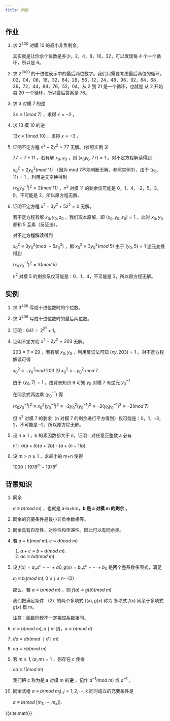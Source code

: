 ```yaml
---
title: 同余
---
```


## 作业

1. 求 $2^{400}$ 对模 10 的最小非负剩余。

   其实就是让你求个位数是多少。2，4，8，16，32，可以发现每 4 个一个循环，所以是 6。

2. 求 $2^{1000}$ 的十进位表示中的最后两位数字。我们只需要考虑最后两位的循环。02，04，08，16，32，64，28，56，12，24，48，96，92，84，68，36，72，44，88，76，52，04。从 2 到 21 是一个循环，也就是 从 2 开始每 20 一个循环，所以最后答案是 76。

3. 求 3 对模 7 的逆

   $3x\equiv 1(mod \ 7)$ ，求得 $x=-2$ 。

4. 求 13 模 10 的逆

   $13x\equiv 1(mod \ 10)$ ，求得 $x=-3$ 。

5. 证明不定方程 $x^2-2y^2=77$ 无解。(参照实例 3)

   $77=7*11$ ，若有解 $x_0,y_0$ ，则 $(x_0y_0,77)=1$ 。对不定方程解读得到

   $x_0^2=2y_0^2(mod \ 11)$ （因为 mod 7不能判断无解，参照实例3），由于 $(y_0,11)=1$ ，利用逆元变换得到

   $(x_0y_0^{-1})^2=2 (mod \ 11)$ ，$n^2$ 对模 11 的剩余仅可能是 0，1，4，-2，5，3，9。不可能是 2，所以原方程无解。

6. 证明不定方程 $x^2-3y^2+5z^2=0$ 无解。

   若不定方程有解 $x_0,y_0,z_0$ ，我们取本原解，即 $(x_0,y_0,z_0)=1$ ，此时 $x_0,y_0$ 都和 5 互素（反证法）。

   对不定方程解读得到

   $x_0^2\equiv 3y_0^2 (mod \ -5z_0^2)$ ，即 $x_0^2 \equiv 3y_0^2(mod \ 5)$ 由于 $(y_0,5)=1$ 逆元变换得到

   $(x_0y_0^{-1})^2=3(mod \ 5)$ 

   $n^2$ 对模 5 的剩余系仅可能是：0，1，4，不可能是 3，所以原方程无解。

## 实例

1. 求 $3^{406}$ 写成十进位数时的个位数。

2. 求 $3^{406}$ 写成十进位数时的最后两位数。

3. 证明：$641\mid 2^{2^5} +1$。

4. 证明不定方程 $x^2+2y^2=203$ 无解。

   $203=7*29$ ，若有解 $x_0,y_0$ ，利用反证法可知 $(xy,203)=1$ 。对不定方程解读可得

   $x_0^2 \equiv -y_0^2 mod \ 203$ 即 $x_0^2\equiv -y_0^2 \ mod \ 7$

   由于 $(y_0,7)=1$ ，由背景知识 9 可知 $y_0$ 对模 7 有逆元 $y_0^{-1}$

   在同余式两边乘 $(y_0^{-1})$ 得 

   $(x_0y_0^{-1})^2\equiv x_0^2(y_0^{-1})^2 \equiv-2y_0^2(y_0^{-1})^2\equiv-2(y_0y_0^{-1})^2\equiv -2 (mod \ 7)$

   但 $n^2$ 对模 7 的剩余（n 对模 7 的剩余进行平方得到）仅可能是：0，1，-3，2，不可能是 -2，所以原方程无解。

5. 设 $n\ge 1$ ，b 的素因数都大于 n。证明：对任意正整数 a 必有

   $n!\mid a(a+b)(a+2b)\cdots (a+(n-1)b)$

6. 设 $m>n\ge1$ ，求最小的 m+n 使得

   $1000 \mid 1978^m-1978^n$

## 背景知识

1. 同余

   $a \equiv b(mod \ m)$ ，也就是 a-b=km，**b 是 a 对模 m 的剩余** 。

2. 同余的充要条件是最小非负余数相等。

3. 同余具有自反性，对称性和传递性。因此可以有同余类。

4. 若 $a\equiv b(mod \ m) , c \equiv d(mod \ m)$ 

   1.  $a+c \equiv b+d (mod \ m).$
   2. $ac\equiv bd(mod \ m)$

5. 设 $f(x) =a_nx^n+\cdots+a0,g(x)=b_nx^n+\cdots+b_0$ 是两个整系数多项式，满足

   $a_j\equiv b_j(mod \ m),0\le j \le n \cdots (2)$

   那么，若 $a \equiv b(mod \ m)$ ，则 $f(a)\equiv g(b)(mod \ m)$ 

   我们把满足条件 （2）的两个多项式 $f(x),g(x)$ 称为 多项式 $f(x)$ 同余于多项式 $g(x)$ 模 m。

   注意：函数同模不一定相应系数相同。

6. $a \equiv b(mod \ m),d \mid m$ 则，$a\equiv b(mod \ d)$

7.  $da\equiv db(mod \ \mid d\mid m)$

8. $ca\equiv cb (mod \ m)$

9. 若 $m\ge 1,(a,m)=1$ ，则存在 c 使得

   $ca\equiv 1(mod \ m)$

   我们把 c 称为是 a 对模 m 的**逆** ，记作 $a^{-1}(mod \ m)$ 或 $a^{-1}$ 。

10. 同余式组 $a\equiv b(mod \ m_j),j=1,2,\cdots,k$ 同时成立的充要条件是

    $a\equiv b(mod \ [m_1,\cdots,m_k]).$




{{site.math}}